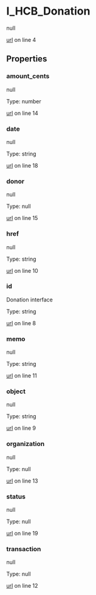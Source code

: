 # I_HCB_Donation

null 

[url](https://github.com/devramsean0/hcb.js/blob/3bb3c29/src/api_schemas/donation.ts#L4) on line 4  

## Properties
### amount_cents

null 

Type: number  

[url](https://github.com/devramsean0/hcb.js/blob/3bb3c29/src/api_schemas/donation.ts#L14) on line 14  

### date

null 

Type: string  

[url](https://github.com/devramsean0/hcb.js/blob/3bb3c29/src/api_schemas/donation.ts#L18) on line 18  

### donor

null 

Type: null  

[url](https://github.com/devramsean0/hcb.js/blob/3bb3c29/src/api_schemas/donation.ts#L15) on line 15  

### href

null 

Type: string  

[url](https://github.com/devramsean0/hcb.js/blob/3bb3c29/src/api_schemas/donation.ts#L10) on line 10  

### id

Donation interface 

Type: string  

[url](https://github.com/devramsean0/hcb.js/blob/3bb3c29/src/api_schemas/donation.ts#L8) on line 8  

### memo

null 

Type: string  

[url](https://github.com/devramsean0/hcb.js/blob/3bb3c29/src/api_schemas/donation.ts#L11) on line 11  

### object

null 

Type: string  

[url](https://github.com/devramsean0/hcb.js/blob/3bb3c29/src/api_schemas/donation.ts#L9) on line 9  

### organization

null 

Type: null  

[url](https://github.com/devramsean0/hcb.js/blob/3bb3c29/src/api_schemas/donation.ts#L13) on line 13  

### status

null 

Type: null  

[url](https://github.com/devramsean0/hcb.js/blob/3bb3c29/src/api_schemas/donation.ts#L19) on line 19  

### transaction

null 

Type: null  

[url](https://github.com/devramsean0/hcb.js/blob/3bb3c29/src/api_schemas/donation.ts#L12) on line 12  
